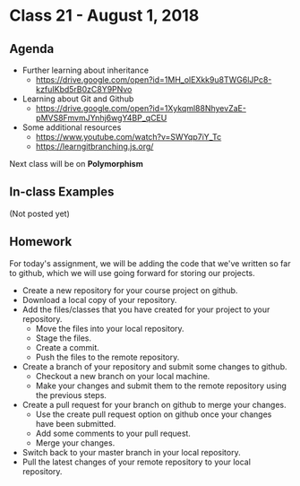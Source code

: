 # Class 21 - August 1, 2018

## Agenda

* Further learning about inheritance
  * https://drive.google.com/open?id=1MH_olEXkk9u8TWG6lJPc8-kzfuIKbd5rB0zC8Y9PNvo
* Learning about Git and Github
  * https://drive.google.com/open?id=1Xykqml88NhyevZaE-pMVS8FmvmJYnhj6wgY4BP_qCEU
* Some additional resources 
  * https://www.youtube.com/watch?v=SWYqp7iY_Tc
  * https://learngitbranching.js.org/

Next class will be on **Polymorphism**

## In-class Examples

(Not posted yet)

## Homework

For today's assignment, we will be adding the code that we've written so far to github, which we will use going forward for storing our projects.

* Create a new repository for your course project on github.
* Download a local copy of your repository.
* Add the files/classes that you have created for your project to your repository.
  * Move the files into your local repository.
  * Stage the files.
  * Create a commit.
  * Push the files to the remote repository.
* Create a branch of your repository and submit some changes to github.
  * Checkout a new branch on your local machine.
  * Make your changes and submit them to the remote repository using the previous steps.
* Create a pull request for your branch on github to merge your changes.
  * Use the create pull request option on github once your changes have been submitted.
  * Add some comments to your pull request.
  * Merge your changes.
* Switch back to your master branch in your local repository.
* Pull the latest changes of your remote repository to your local repository.

